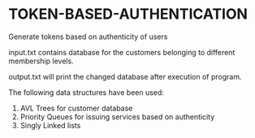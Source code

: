 # TOKEN-BASED-AUTHENTICATION
Generate tokens based on authenticity of users

input.txt contains database for the customers belonging to different membership levels.

output.txt will print the changed database after execution of program.

The following data structures have been used:
1. AVL Trees for customer database
2. Priority Queues for issuing services based on authenticity
3. Singly Linked lists

